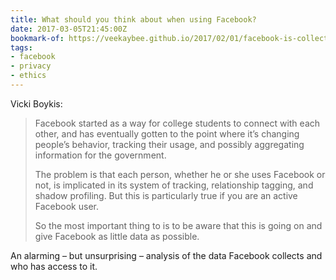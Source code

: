 ```yaml
---
title: What should you think about when using Facebook?
date: 2017-03-05T21:45:00Z
bookmark-of: https://veekaybee.github.io/2017/02/01/facebook-is-collecting-this/
tags:
- facebook
- privacy
- ethics
---
```

Vicki Boykis:

> Facebook started as a way for college students to connect with each other, and has eventually gotten to the point where it’s changing people’s behavior, tracking their usage, and possibly aggregating information for the government.
>
> The problem is that each person, whether he or she uses Facebook or not, is implicated in its system of tracking, relationship tagging, and shadow profiling. But this is particularly true if you are an active Facebook user.
>
> So the most important thing to is to be aware that this is going on and give Facebook as little data as possible.

An alarming – but unsurprising – analysis of the data Facebook collects and who has access to it.
